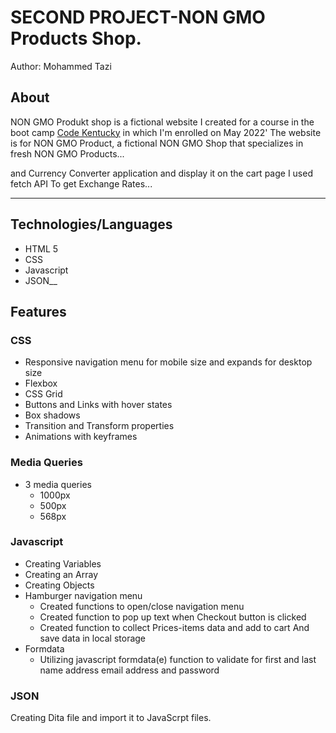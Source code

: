# SECOND PROJECT-NON GMO Products Shop.
Author: Mohammed Tazi
## About
NON GMO Produkt shop is a  fictional website I created for a course in the boot camp <a href="http://codekentucky.org/" target="_blank">Code Kentucky</a> in which I'm enrolled on May 2022' The website is for NON GMO Product, a fictional NON GMO Shop   that specializes in fresh NON GMO Products... 

and Currency Converter application and display it on the cart page I used fetch API To get Exchange Rates... 
___
## Technologies/Languages
* HTML 5
* CSS 
* Javascript
* JSON__

## Features
### CSS
* Responsive navigation menu for mobile size and expands for desktop size
* Flexbox
* CSS Grid
* Buttons and Links with hover states
* Box shadows
* Transition and Transform properties
* Animations with keyframes

### Media Queries
* 3 media queries
    * 1000px
    * 500px
    * 568px
### Javascript

* Creating Variables
* Creating an Array
* Creating Objects
* Hamburger navigation menu
  * Created functions to open/close navigation menu
  * Created function to pop up text when Checkout button is clicked
  * Created function to collect Prices-items data and add to cart
  And save data in local storage 
* Formdata
  * Utilizing javascript formdata(e) function to validate for first and last name address email address and password
### JSON
Creating Dita file and import it to JavaScrpt files.